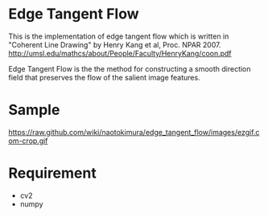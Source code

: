 # Edge Tangent Flow
This is the implementation of edge tangent flow which is written in "Coherent Line Drawing" by Henry Kang et al, Proc. NPAR 2007.<br>
http://umsl.edu/mathcs/about/People/Faculty/HenryKang/coon.pdf

Edge Tangent Flow is the the method for constructing a smooth direction field that preserves the flow of the salient image features.

# Sample
https://raw.github.com/wiki/naotokimura/edge_tangent_flow/images/ezgif.com-crop.gif

# Requirement
* cv2
* numpy
